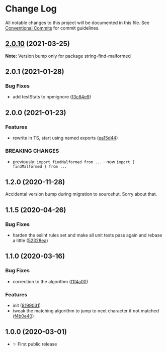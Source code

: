 # Change Log

All notable changes to this project will be documented in this file.
See [Conventional Commits](https://conventionalcommits.org) for commit guidelines.

## [2.0.10](https://github.com/codsen/codsen/compare/string-find-malformed@2.0.9...string-find-malformed@2.0.10) (2021-03-25)

**Note:** Version bump only for package string-find-malformed





## 2.0.1 (2021-01-28)

### Bug Fixes

- add testStats to npmignore ([f3c84e9](https://github.com/codsen/codsen/commit/f3c84e95afc5514214312f913692d85b2e12eb29))

## 2.0.0 (2021-01-23)

### Features

- rewrite in TS, start using named exports ([ea15d44](https://github.com/codsen/codsen/commit/ea15d447477dacbee1413c904fa2e2efc5681a93))

### BREAKING CHANGES

- previously: `import findMalformed from ...` - now `import { findMalformed } from ...`

## 1.2.0 (2020-11-28)

Accidental version bump during migration to sourcehut. Sorry about that.

## 1.1.5 (2020-04-26)

### Bug Fixes

- harden the eslint rules set and make all unit tests pass again and rebase a little ([52328ea](https://gitlab.com/codsen/codsen/commit/52328ea1f1a691513676d5bac259705ed61444d4))

## 1.1.0 (2020-03-16)

### Bug Fixes

- correction to the algorithm ([f1f4a00](https://gitlab.com/codsen/codsen/commit/f1f4a00c2a7dc43fbb13c1eff209beb12dfb0bd9))

### Features

- init ([8199031](https://gitlab.com/codsen/codsen/commit/81990319e699bfc0e3ecf8a7ee38ca8ce46c46a9))
- tweak the matching algorithm to jump to next character if not matched ([f4b0e40](https://gitlab.com/codsen/codsen/commit/f4b0e40729390b950adf7ebc45e01f0d75a34a4a))

## 1.0.0 (2020-03-01)

- ✨ First public release
